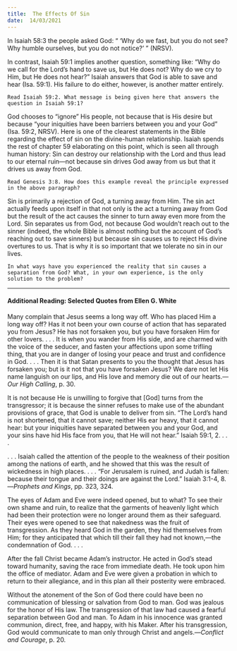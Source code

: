 ```yaml
---
title:  The Effects Of Sin 
date:  14/03/2021
---
```


In Isaiah 58:3 the people asked God: “ ‘Why do we fast, but you do not see? Why humble ourselves, but you do not notice?’ ” (NRSV).

In contrast, Isaiah 59:1 implies another question, something like: “Why do we call for the Lord’s hand to save us, but He does not? Why do we cry to Him, but He does not hear?” Isaiah answers that God is able to save and hear (Isa. 59:1). His failure to do either, however, is another matter entirely.

`Read Isaiah 59:2. What message is being given here that answers the question in Isaiah 59:1?`

God chooses to “ignore” His people, not because that is His desire but because “your iniquities have been barriers between you and your God” (Isa. 59:2, NRSV). Here is one of the clearest statements in the Bible regarding the effect of sin on the divine-human relationship. Isaiah spends the rest of chapter 59 elaborating on this point, which is seen all through human history: Sin can destroy our relationship with the Lord and thus lead to our eternal ruin—not because sin drives God away from us but that it drives us away from God.

`Read Genesis 3:8. How does this example reveal the principle expressed in the above paragraph?`

Sin is primarily a rejection of God, a turning away from Him. The sin act actually feeds upon itself in that not only is the act a turning away from God but the result of the act causes the sinner to turn away even more from the Lord. Sin separates us from God, not because God wouldn’t reach out to the sinner (indeed, the whole Bible is almost nothing but the account of God’s reaching out to save sinners) but because sin causes us to reject His divine overtures to us. That is why it is so important that we tolerate no sin in our lives.

`In what ways have you experienced the reality that sin causes a separation from God? What, in your own experience, is the only solution to the problem?`

---

#### Additional Reading: Selected Quotes from Ellen G. White

Many complain that Jesus seems a long way off. Who has placed Him a long way off? Has it not been your own course of action that has separated you from Jesus? He has not forsaken you, but you have forsaken Him for other lovers. . . . It is when you wander from His side, and are charmed with the voice of the seducer, and fasten your affections upon some trifling thing, that you are in danger of losing your peace and trust and confidence in God. . . . Then it is that Satan presents to you the thought that Jesus has forsaken you; but is it not that you have forsaken Jesus? We dare not let His name languish on our lips, and His love and memory die out of our hearts.—_Our High Calling_, p. 30.

It is not because He is unwilling to forgive that [God] turns from the transgressor; it is because the sinner refuses to make use of the abundant provisions of grace, that God is unable to deliver from sin. “The Lord’s hand is not shortened, that it cannot save; neither His ear heavy, that it cannot hear: but your iniquities have separated between you and your God, and your sins have hid His face from you, that He will not hear.” Isaiah 59:1, 2. . . .

. . . Isaiah called the attention of the people to the weakness of their position among the nations of earth, and he showed that this was the result of wickedness in high places. . . . “For Jerusalem is ruined, and Judah is fallen: because their tongue and their doings are against the Lord.” Isaiah 3:1-4, 8.—_Prophets and Kings_, pp. 323, 324.

The eyes of Adam and Eve were indeed opened, but to what? To see their own shame and ruin, to realize that the garments of heavenly light which had been their protection were no longer around them as their safeguard. Their eyes were opened to see that nakedness was the fruit of transgression. As they heard God in the garden, they hid themselves from Him; for they anticipated that which till their fall they had not known,—the condemnation of God. . . .

After the fall Christ became Adam’s instructor. He acted in God’s stead toward humanity, saving the race from immediate death. He took upon him the office of mediator. Adam and Eve were given a probation in which to return to their allegiance, and in this plan all their posterity were embraced.

Without the atonement of the Son of God there could have been no communication of blessing or salvation from God to man. God was jealous for the honor of His law. The transgression of that law had caused a fearful separation between God and man. To Adam in his innocence was granted communion, direct, free, and happy, with his Maker. After his transgression, God would communicate to man only through Christ and angels.—_Conflict and Courage_, p. 20.
